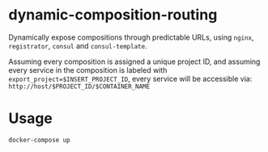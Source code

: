 # dynamic-composition-routing
Dynamically expose compositions through predictable URLs, using `nginx`, `registrator`, `consul` and `consul-template`.

Assuming every composition is assigned a unique project ID, and assuming every service in the composition is labeled with `export_project=$INSERT_PROJECT_ID`, every service will be accessible via:
`http://host/$PROJECT_ID/$CONTAINER_NAME`

# Usage

`docker-compose up`
